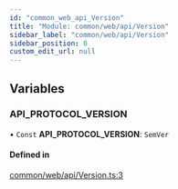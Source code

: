```yaml
---
id: "common_web_api_Version"
title: "Module: common/web/api/Version"
sidebar_label: "common/web/api/Version"
sidebar_position: 0
custom_edit_url: null
---
```


## Variables

### API\_PROTOCOL\_VERSION

• `Const` **API\_PROTOCOL\_VERSION**: `SemVer`

#### Defined in

[common/web/api/Version.ts:3](https://github.com/Soroush9978/rds-ng/blob/165bdc6/src/common/web/api/Version.ts#L3)
